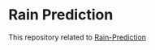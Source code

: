 # Rain Prediction

This repository related to [Rain-Prediction](https://github.com/Vasanthengineer4949/Rain-Prediction)
